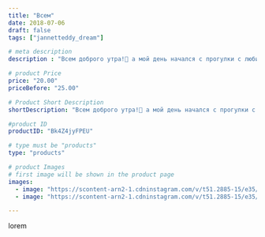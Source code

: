 ```yaml
---
title: "Всем"
date: 2018-07-06
draft: false
tags: ["jannetteddy_dream"]

# meta description
description : "Всем доброго утра!🤗 а мой день начался с прогулки с любимыми детками!!! В этот день не перестаю благодарить своих родителей за бесценный дар 💝 Жизнь, дай Бог им"

# product Price
price: "20.00"
priceBefore: "25.00"

# Product Short Description
shortDescription: "Всем доброго утра!🤗 а мой день начался с прогулки с любимыми детками!!! В этот день не перестаю благодарить своих родителей за бесценный дар 💝 Жизнь, дай Бог им здоровья и долголетия!!! Слава Богу за все что у меня есть, чудесные детки, любимый и любящий муж, мои родные и близкие рядом, есть свой дом 🏡 мое любимое творчество! Я по//-настоящему счастливый человек!!!❤️ и каждый день не перестаю повторять Слава Богу За Все!!! 🙏 это моя главная молитва!😘 #всемсчастья #мойденьрождения #славабогузавсе"

#product ID
productID: "Bk4Z4jyFPEU"

# type must be "products"
type: "products"

# product Images
# first image will be shown in the product page
images:
  - image: "https://scontent-arn2-1.cdninstagram.com/v/t51.2885-15/e35/35618155_214978819322186_6773296767346671616_n.jpg?_nc_ht=scontent-arn2-1.cdninstagram.com&_nc_cat=102&_nc_ohc=aNbzn1-pkpUAX87li_G&se=7&tp=1&oh=3c5646efa373124e2ee2ee70130565fb&oe=605DBE1D&ig_cache_key=MTgxNzMxNjI3NjYwNTY3MjQwMQ%3D%3D.2"
  - image: "https://scontent-arn2-1.cdninstagram.com/v/t51.2885-15/e35/36161084_1846639702070371_3547680717783695360_n.jpg?_nc_ht=scontent-arn2-1.cdninstagram.com&_nc_cat=107&_nc_ohc=U3SqR25BxEwAX8OpZao&se=7&tp=1&oh=018617c23cb203d479fe9f570ae73d4d&oe=605A42DA&ig_cache_key=MTgxNzMxNjI3NDA4MDYyNTg0Ng%3D%3D.2"

---
```

lorem
